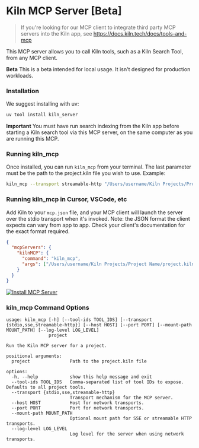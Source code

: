 # Kiln MCP Server [Beta]

> If you're looking for our MCP client to integrate third party MCP servers into the Kiln app, see https://docs.kiln.tech/docs/tools-and-mcp

This MCP server allows you to call Kiln tools, such as a Kiln Search Tool, from any MCP client.

**Beta** This is a beta intended for local usage. It isn't designed for production workloads.

### Installation

We suggest installing with uv:

```bash
uv tool install kiln_server
```

**Important** You must have run search indexing from the Kiln app before starting a Kiln search tool via this MCP server, on the same computer as you are running this MCP.

### Running kiln_mcp

Once installed, you can run `kiln_mcp` from your terminal. The last parameter must be the path to the project.kiln file you wish to use. Example:

```bash
kiln_mcp --transport streamable-http "/Users/username/Kiln Projects/Project Name/project.kiln"
```

### Running kiln_mcp in Cursor, VSCode, etc

Add Kiln to your `mcp.json` file, and your MCP client will launch the server over the stdio transport when it's invoked. Note: the JSON format the client expects can vary from app to app. Check your client's documentation for the exact format required.

```json
{
  "mcpServers": {
    "kilnMCP": {
      "command": "kiln_mcp",
      "args": ["/Users/username/Kiln Projects/Project Name/project.kiln"]
    }
  }
}
```

[![Install MCP Server](https://cursor.com/deeplink/mcp-install-dark.svg)](https://cursor.com/en-US/install-mcp?name=kiln_mcp&config=eyJjb21tYW5kIjoia2lsbl9tY3AgXCIvVXNlcnMvdXNlcm5hbWUvS2lsbiBQcm9qZWN0cy9Qcm9qZWN0IE5hbWUvcHJvamVjdC5raWxuXCIifQ%3D%3D)

### kiln_mcp Command Options

```
usage: kiln_mcp [-h] [--tool-ids TOOL_IDS] [--transport {stdio,sse,streamable-http}] [--host HOST] [--port PORT] [--mount-path MOUNT_PATH] [--log-level LOG_LEVEL]
                project

Run the Kiln MCP server for a project.

positional arguments:
  project               Path to the project.kiln file

options:
  -h, --help            show this help message and exit
  --tool-ids TOOL_IDS   Comma-separated list of tool IDs to expose. Defaults to all project tools.
  --transport {stdio,sse,streamable-http}
                        Transport mechanism for the MCP server.
  --host HOST           Host for network transports.
  --port PORT           Port for network transports.
  --mount-path MOUNT_PATH
                        Optional mount path for SSE or streamable HTTP transports.
  --log-level LOG_LEVEL
                        Log level for the server when using network transports.
```
